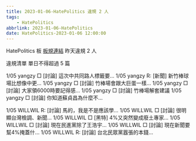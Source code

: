 ```yaml
---
title: 2023-01-06-HatePolitics 違規 2 人
tags:
    - HatePolitics
abbrlink: 2023-01-06-HatePolitics
date: HatePolitics-2023-01-06 12:00:00
---
```

HatePolitics 板 [板規連結](https://www.ptt.cc/bbs/HatePolitics/M.1617115262.A.D60.html)
昨天違規 2 人
<!-- more -->

違規清單
單日不得超過 5 篇

1/05 yangzy □ [討論] 這次中共同路人標籤要…
1/05 yangzy R: [新聞] 新竹棒球場比想像中更…
1/05 yangzy □ [討論] 竹棒場會跟大巨蛋一樣…
1/05 yangzy □ [討論] 大家領6000時要記得感…
1/05 yangzy □ [討論] 竹棒場解套建議
1/05 yangzy □ [討論] 你知道蘇貞昌為什麼不…

1/05 WILLWIL R: [討論] 馬的，我是不是應該學…
1/05 WILLWIL □ [討論] 很明顯台灣檢調、新聞…
1/05 WILLWIL □ [黑特] 4%又突然變成廢土專家…
1/05 WILLWIL □ [討論] 現在民進黨除了王浩宇…
1/05 WILLWIL □ [討論] 現在新聞要幫4%掩蓋什…
1/05 WILLWIL R: [討論] 台北民眾黨囂張的本錢…